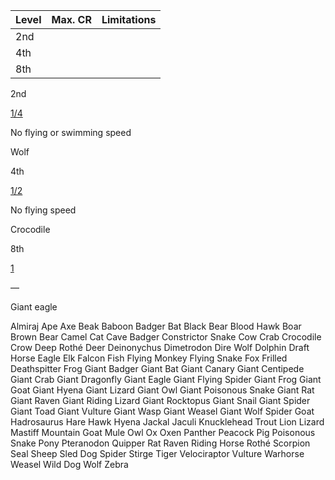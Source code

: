 

| Level | Max. CR | Limitations |
| ----- | ------- | ----------- |
| 2nd   |         |             |
| 4th   |         |             |
| 8th   |         |             |

2nd

[1/4](https://5e.warlow.engineer/bestiary.html#blankhash,flstchallenge%20rating:min=&0~max=&1/4,flsttype:beast=1,flstspeed%20type:fly=2~swim=2,flstmiscellaneous:swarm=2)

No flying or swimming speed

Wolf

4th

[1/2](https://5e.warlow.engineer/bestiary.html#blankhash,flstchallenge%20rating:min=&0~max=&1/2,flsttype:beast=1,flstspeed%20type:fly=2,flstmiscellaneous:swarm=2)

No flying speed

Crocodile

8th

[1](https://5e.warlow.engineer/bestiary.html#blankhash,flstchallenge%20rating:min=&0~max=&1,flsttype:beast=1,flstmiscellaneous:swarm=2)

—

Giant eagle



Almiraj
Ape
Axe Beak
Baboon
Badger
Bat
Black Bear
Blood Hawk
Boar
Brown Bear
Camel
Cat
Cave Badger
Constrictor Snake
Cow
Crab
Crocodile
Crow
Deep Rothé
Deer
Deinonychus
Dimetrodon
Dire Wolf
Dolphin
Draft Horse
Eagle
Elk
Falcon
Fish
Flying Monkey
Flying Snake
Fox
Frilled Deathspitter
Frog
Giant Badger
Giant Bat
Giant Canary
Giant Centipede
Giant Crab
Giant Dragonfly
Giant Eagle
Giant Flying Spider
Giant Frog
Giant Goat
Giant Hyena
Giant Lizard
Giant Owl
Giant Poisonous Snake
Giant Rat
Giant Raven
Giant Riding Lizard
Giant Rocktopus
Giant Snail
Giant Spider
Giant Toad
Giant Vulture
Giant Wasp
Giant Weasel
Giant Wolf Spider
Goat
Hadrosaurus
Hare
Hawk
Hyena
Jackal
Jaculi
Knucklehead Trout
Lion
Lizard
Mastiff
Mountain Goat
Mule
Owl
Ox
Oxen
Panther
Peacock
Pig
Poisonous Snake
Pony
Pteranodon
Quipper
Rat
Raven
Riding Horse
Rothé
Scorpion
Seal
Sheep
Sled Dog
Spider
Stirge
Tiger
Velociraptor
Vulture
Warhorse
Weasel
Wild Dog
Wolf
Zebra

